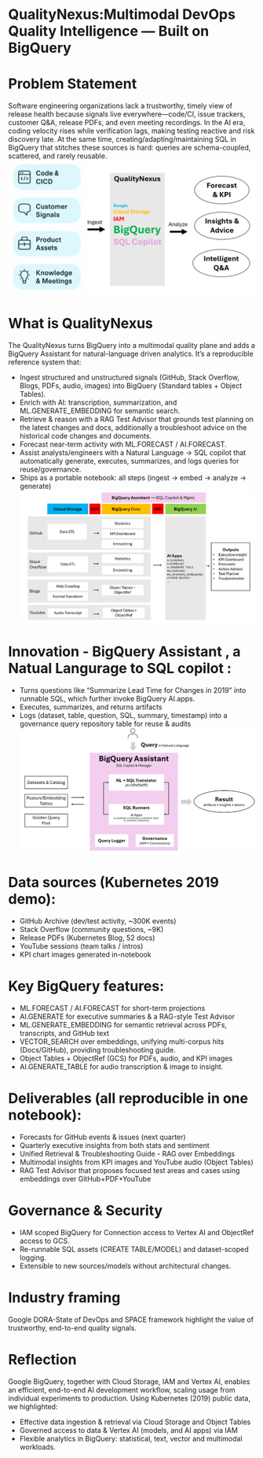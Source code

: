 # QualityNexus:Multimodal DevOps Quality Intelligence — Built on BigQuery

# Problem Statement
Software engineering organizations lack a trustworthy, timely view of release health because signals live everywhere—code/CI, issue trackers, customer Q&A, release PDFs, and even meeting recordings. In the AI era, coding velocity rises while verification lags, making testing reactive and risk discovery late. At the same time, creating/adapting/maintaining SQL in BigQuery that stitches these sources is hard: queries are schema-coupled, scattered, and rarely reusable.
![](./QualityNexus_Overview.png)

# What is QualityNexus
The QualityNexus turns BigQuery into a multimodal quality plane and adds a BigQuery Assistant for natural-language driven analytics. It’s a reproducible reference system that:
- Ingest structured and unstructured signals (GitHub, Stack Overflow, Blogs, PDFs, audio, images) into BigQuery (Standard tables + Object Tables).
- Enrich with AI: transcription, summarization, and ML.GENERATE_EMBEDDING for semantic search.
- Retrieve & reason with a RAG Test Advisor that grounds test planning on the latest changes and docs, additionally a troubleshoot advice on the historical code changes and documents.
- Forecast near-term activity with ML.FORECAST / AI.FORECAST.
- Assist analysts/engineers with a Natural Language → SQL copilot that automatically generate, executes, summarizes, and logs queries for reuse/governance.
- Ships as a portable notebook: all steps (ingest → embed → analyze → generate)
![](./QualityNexus_Architecture.png)

# Innovation - BigQuery Assistant , a Natual Langurage to SQL copilot :
- Turns questions like “Summarize Lead Time for Changes in 2019” into runnable SQL, which further invoke BigQuery AI.apps.
- Executes, summarizes, and returns artifacts
- Logs (dataset, table, question, SQL, summary, timestamp) into a governance query repository table for reuse & audits
![](./QualityNexus_BigQueryAssistant.png)

# Data sources (Kubernetes 2019 demo):
- GitHub Archive (dev/test activity, ~300K events)
- Stack Overflow (community questions, ~9K)
- Release PDFs (Kubernetes Blog, 52 docs)
- YouTube sessions (team talks / intros)
- KPI chart images generated in-notebook

# Key BigQuery features:
- ML.FORECAST / AI.FORECAST for short-term projections
- AI.GENERATE for executive summaries & a RAG-style Test Advisor
- ML.GENERATE_EMBEDDING for semantic retrieval across PDFs, transcripts, and GitHub text
- VECTOR_SEARCH over embeddings, unifying multi-corpus hits (Docs/GitHub), providing troubleshooting guide.
- Object Tables + ObjectRef (GCS) for PDFs, audio, and KPI images
- AI.GENERATE_TABLE for audio transcription & image to insight.

# Deliverables (all reproducible in one notebook):
- Forecasts for GitHub events & issues (next quarter)
- Quarterly executive insights from both stats and sentiment
- Unified Retrieval & Troubleshooting Guide - RAG over Embeddings
- Multimodal insights from KPI images and YouTube audio (Object Tables)
- RAG Test Advisor that proposes focused test areas and cases using embeddings over GitHub+PDF+YouTube

# Governance & Security
- IAM scoped BigQuery for Connection access to Vertex AI and ObjectRef access to GCS.
- Re-runnable SQL assets (CREATE TABLE/MODEL) and dataset-scoped logging.
- Extensible to new sources/models without architectural changes.

# Industry framing
Google DORA-State of DevOps and SPACE framework highlight the value of trustworthy, end-to-end quality signals.

# Reflection
Google BigQuery, together with Cloud Storage, IAM and Vertex AI, enables an efficient, end-to-end AI development workflow, scaling usage from individual experiments to production. Using Kubernetes (2019) public data, we highlighted:
- Effective data ingestion & retrieval via Cloud Storage and Object Tables
- Governed access to data & Vertex AI (models, and AI apps) via IAM
- Flexible analytics in BigQuery: statistical, text, vector and multimodal workloads.
